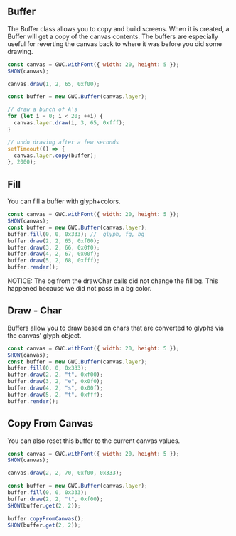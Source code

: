 ## Buffer

The Buffer class allows you to copy and build screens. When it is created, a Buffer will get a copy of the canvas contents. The buffers are especially useful for reverting the canvas back to where it was before you did some drawing.

```js
const canvas = GWC.withFont({ width: 20, height: 5 });
SHOW(canvas);

canvas.draw(1, 2, 65, 0xf00);

const buffer = new GWC.Buffer(canvas.layer);

// draw a bunch of A's
for (let i = 0; i < 20; ++i) {
  canvas.layer.draw(i, 3, 65, 0xfff);
}

// undo drawing after a few seconds
setTimeout(() => {
  canvas.layer.copy(buffer);
}, 2000);
```

## Fill

You can fill a buffer with glyph+colors.

```js
const canvas = GWC.withFont({ width: 20, height: 5 });
SHOW(canvas);
const buffer = new GWC.Buffer(canvas.layer);
buffer.fill(0, 0, 0x333); //  glyph, fg, bg
buffer.draw(2, 2, 65, 0xf00);
buffer.draw(3, 2, 66, 0x0f0);
buffer.draw(4, 2, 67, 0x00f);
buffer.draw(5, 2, 68, 0xfff);
buffer.render();
```

NOTICE: The bg from the drawChar calls did not change the fill bg. This happened because we did not pass in a bg color.

## Draw - Char

Buffers allow you to draw based on chars that are converted to glyphs via the canvas' glyph object.

```js
const canvas = GWC.withFont({ width: 20, height: 5 });
SHOW(canvas);
const buffer = new GWC.Buffer(canvas.layer);
buffer.fill(0, 0, 0x333);
buffer.draw(2, 2, "t", 0xf00);
buffer.draw(3, 2, "e", 0x0f0);
buffer.draw(4, 2, "s", 0x00f);
buffer.draw(5, 2, "t", 0xfff);
buffer.render();
```

## Copy From Canvas

You can also reset this buffer to the current canvas values.

```js
const canvas = GWC.withFont({ width: 20, height: 5 });
SHOW(canvas);

canvas.draw(2, 2, 70, 0xf00, 0x333);

const buffer = new GWC.Buffer(canvas.layer);
buffer.fill(0, 0, 0x333);
buffer.draw(2, 2, "t", 0xf00);
SHOW(buffer.get(2, 2));

buffer.copyFromCanvas();
SHOW(buffer.get(2, 2));
```
